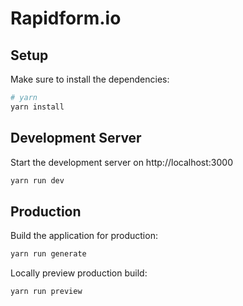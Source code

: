 # Rapidform.io

## Setup

Make sure to install the dependencies:

```bash
# yarn
yarn install
```

## Development Server

Start the development server on http://localhost:3000

```bash
yarn run dev
```

## Production

Build the application for production:

```bash
yarn run generate
```

Locally preview production build:

```bash
yarn run preview
```
